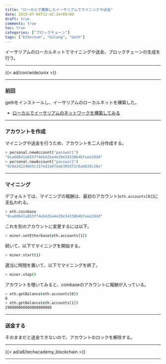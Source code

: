 ```yaml
---
title: "ローカルで構築したイーサリアムでマイニングや送金"
date: 2019-07-04T12:42:14+09:00
draft: true
comments: true
toc: true
categories: ["ブロックチェーン"]
tags: ["Ethereum", "Golang", "Geth"]
---
```


イーサリアムのローカルネットでマイニングや送金、ブロックチェーンの生成を行う。

<!--more-->

---

{{< ad/con/wide/unix >}}

---

### 前回

gethをインストールし、イーサリアムのローカルネットを構築した。

- [ローカルでイーサリアムのネットワークを構築してみる](https://www.ted027.com/post/go-ethereum)

---

### アカウントを作成

マイニングや送金を行うため、アカウントを二人分作成する。

```sh
> personal.newAccount("passwor1")
"0xa60641a855ff4eb42ba4e39e3433064bfeee2ddd"
> personal.newAccount("passwor2")
"0x9e24224b65c317ed3a67dab395df2c6ad63dc28a"
```

---

### マイニング

デフォルトでは、マイニングの報酬は、最初のアカウント(`eth.accounts[0]`)に支払われる。

```sh
> eth.coinbase
"0xa60641a855ff4eb42ba4e39e3433064bfeee2ddd"
```

これを別のアカウントに変更するには以下。

```sh
> miner.setEtherbase(eth.accounts[1])
```

続いて、以下でマイニングを開始する。

```sh
> miner.start(1)
```

適当に時間を置いて、以下でマイニングを終了。

```sh
> miner.stop()
```

アカウントを覗いてみると、coinbaseのアカウントに報酬が入っている。

```sh
> eth.getBalance(eth.accounts[0])
0
> eth.getBalance(eth.accounts[1])
290000000000000000000
```

---

### 送金する

そのままだと送金できないので、アカウントのロックを解除する。



---

{{< ad/a8/techacademy_blockchain >}}

---
